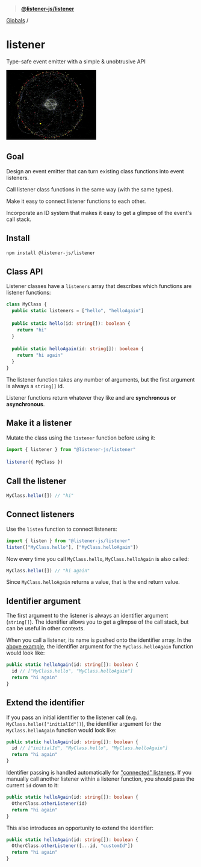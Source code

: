 > **[@listener-js/listener](README.md)**

[Globals](globals.md) /

# listener

Type-safe event emitter with a simple & unobtrusive API

![listener](media/listener.gif)

## Goal

Design an event emitter that can turn existing class functions into event listeners.

Call listener class functions in the same way (with the same types).

Make it easy to connect listener functions to each other.

Incorporate an ID system that makes it easy to get a glimpse of the event's call stack.

## Install

```bash
npm install @listener-js/listener
```

## Class API

Listener classes have a `listeners` array that describes which functions are listener functions:

```ts
class MyClass {
  public static listeners = ["hello", "helloAgain"]

  public static hello(id: string[]): boolean {
    return "hi"
  }

  public static helloAgain(id: string[]): boolean {
    return "hi again"
  }
}
```

The listener function takes any number of arguments, but the first argument is always a `string[]` id.

Listener functions return whatever they like and are **synchronous or asynchronous**.

## Make it a listener

Mutate the class using the `listener` function before using it:

```ts
import { listener } from "@listener-js/listener"

listener({ MyClass })
```

## Call the listener

```ts
MyClass.hello([]) // "hi"
```

## Connect listeners

Use the `listen` function to connect listeners:

```ts
import { listen } from "@listener-js/listener"
listen(["MyClass.hello"], ["MyClass.helloAgain"])
```

Now every time you call `MyClass.hello`, `MyClass.helloAgain` is also called:

```ts
MyClass.hello([]) // "hi again"
```

Since `MyClass.helloAgain` returns a value, that is the end return value.

## Identifier argument

The first argument to the listener is always an identifier argument (`string[]`). The identifier allows you to get a glimpse of the call stack, but can be useful in other contexts.

When you call a listener, its name is pushed onto the identifier array. In the [above example](#connect-listeners), the identifier argument for the `MyClass.helloAgain` function would look like:

```ts
public static helloAgain(id: string[]): boolean {
  id // ["MyClass.hello", "MyClass.helloAgain"]
  return "hi again"
}
```

## Extend the identifier

If you pass an initial identifier to the listener call (e.g. `MyClass.hello(["initialId"])`), the identifier argument for the `MyClass.helloAgain` function would look like:

```ts
public static helloAgain(id: string[]): boolean {
  id // ["initialId", "MyClass.hello", "MyClass.helloAgain"]
  return "hi again"
}
```

Identifier passing is handled automatically for ["connected" listeners](#connect-listeners). If you manually call another listener within a listener function, you should pass the current `id` down to it:

```ts
public static helloAgain(id: string[]): boolean {
  OtherClass.otherListener(id)
  return "hi again"
}
```

This also introduces an opportunity to extend the identifier:

```ts
public static helloAgain(id: string[]): boolean {
  OtherClass.otherListener([...id, "customId"])
  return "hi again"
}
```